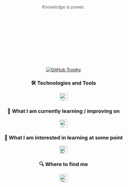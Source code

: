 <!-- Header with Parallax Effect -->
<div align="center" style="position: relative; overflow: hidden;">
    <div style="position: relative; width: 100%; height: 400px; background-image: url('https://github.com/nxdun/nxdun/blob/0588730ae6bd54afc31e84c6ede49320e48606cb/header.png'); background-size: cover; background-position: center; transform: perspective(1px) translateY(-2px); z-index: 1;">
    </div>
    <blockquote>
        <p align="center" style="position: absolute; top: 50%; left: 50%; transform: translate(-50%, -50%); z-index: 2;"><em>Knowledge is power.</em></p>
    </blockquote>
</div>

<!-- GitHub Trophy and Technologies Section -->
<div align="center">
    <a href="https://github.com/nxdun/github-profile-trophy#about-rank">
        <img src="https://github-profile-trophy.vercel.app/?username=Nanra&theme=flat&no-bg=true&no-frame=true&column=8&margin-w=15&margin-h=15&rank=SSS,SS,S,AAA,AA,A,B,C,SECRET" alt="GitHub Trophy">
    </a>
</div>

<!-- Technologies and Tools Section -->
<h3 align="center">🛠 Technologies and Tools</h3>
<p align="center">
    <img src="https://img.shields.io/badge/JavaScript-282C34?logo=javascript&logoColor=F7DF1E" alt="JavaScript logo" title="JavaScript" height="25" />
    <!-- Add more badges for other technologies and tools -->
</p>

<!-- Learning and Improvement Section -->
<h3 align="center">📖 What I am currently learning / improving on</h3>
<p align="center">
    <img src="https://img.shields.io/badge/java-%23ED8B00.svg?style=for-the-badge&logo=java&logoColor=white" alt="Java logo" title="Java" height="25" />
    <!-- Add more badges for other learning topics -->
</p>

<!-- Interests and Future Learning Section -->
<h3 align="center">👾 What I am interested in learning at some point</h3>
<p align="center">
    <img src="https://img.shields.io/badge/Flutter-282C34?logo=flutter&logoColor=02569B" alt="Flutter logo" title="Flutter" height="25" />
    <!-- Add more badges for other interests and learning topics -->
</p>

<!-- Social Media and Contact Section -->
<h3 align="center">🔍 Where to find me</h3>
<p align="center">
    <a href="https://stackoverflow.com/users/18157554/nadu-l">
        <img src="https://img.shields.io/badge/Stack%20Overflow-282C34?logo=stackoverflow&logoColor=FE7A16" alt="Stack Overflow logo" title="Stack Overflow" height="25" />
    </a>
    <!-- Add more badges for other social media and contact links -->
</p>



[tech_tools_anchor]: #bonjour--
[learning_now_anchor]: #learning-now
[learning_next_anchor]: #learning-next
